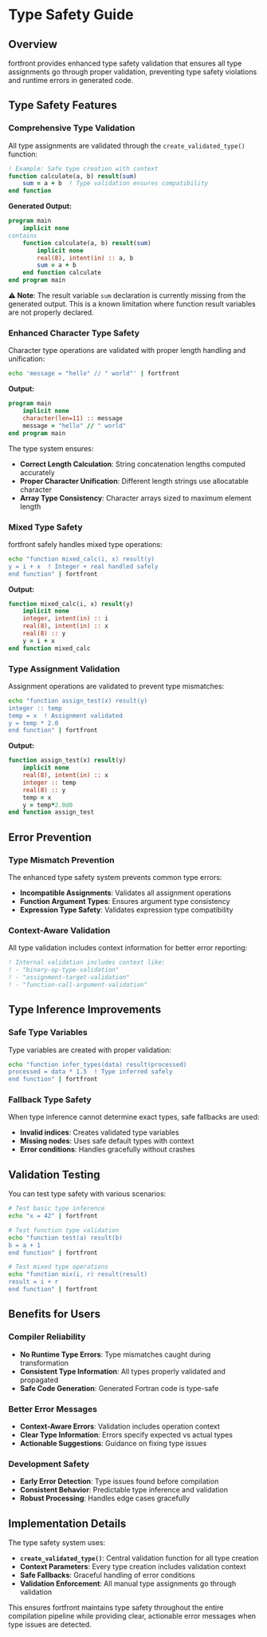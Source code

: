 # Type Safety Guide

## Overview

fortfront provides enhanced type safety validation that ensures all type assignments go through proper validation, preventing type safety violations and runtime errors in generated code.

## Type Safety Features

### Comprehensive Type Validation

All type assignments are validated through the `create_validated_type()` function:

```fortran
! Example: Safe type creation with context
function calculate(a, b) result(sum)
    sum = a + b  ! Type validation ensures compatibility
end function
```

**Generated Output:**
```fortran
program main
    implicit none
contains
    function calculate(a, b) result(sum)
        implicit none
        real(8), intent(in) :: a, b
        sum = a + b
    end function calculate
end program main
```

**⚠️ Note**: The result variable `sum` declaration is currently missing from the generated output. This is a known limitation where function result variables are not properly declared.

### Enhanced Character Type Safety

Character type operations are validated with proper length handling and unification:

```bash
echo 'message = "hello" // " world"' | fortfront
```

**Output:**
```fortran
program main
    implicit none
    character(len=11) :: message
    message = "hello" // " world"
end program main
```

The type system ensures:
- **Correct Length Calculation**: String concatenation lengths computed accurately
- **Proper Character Unification**: Different length strings use allocatable character
- **Array Type Consistency**: Character arrays sized to maximum element length

### Mixed Type Safety

fortfront safely handles mixed type operations:

```bash
echo "function mixed_calc(i, x) result(y)
y = i + x  ! Integer + real handled safely
end function" | fortfront
```

**Output:**
```fortran
function mixed_calc(i, x) result(y)
    implicit none
    integer, intent(in) :: i
    real(8), intent(in) :: x
    real(8) :: y
    y = i + x
end function mixed_calc
```

### Type Assignment Validation

Assignment operations are validated to prevent type mismatches:

```bash
echo "function assign_test(x) result(y)
integer :: temp
temp = x  ! Assignment validated
y = temp * 2.0
end function" | fortfront
```

**Output:**
```fortran
function assign_test(x) result(y)
    implicit none
    real(8), intent(in) :: x
    integer :: temp
    real(8) :: y
    temp = x
    y = temp*2.0d0
end function assign_test
```

## Error Prevention

### Type Mismatch Prevention

The enhanced type safety system prevents common type errors:

- **Incompatible Assignments**: Validates all assignment operations
- **Function Argument Types**: Ensures argument type consistency
- **Expression Type Safety**: Validates expression type compatibility

### Context-Aware Validation

All type validation includes context information for better error reporting:

```fortran
! Internal validation includes context like:
! - "binary-op-type-validation"
! - "assignment-target-validation" 
! - "function-call-argument-validation"
```

## Type Inference Improvements

### Safe Type Variables

Type variables are created with proper validation:

```bash
echo "function infer_types(data) result(processed)
processed = data * 1.5  ! Type inferred safely
end function" | fortfront
```

### Fallback Type Safety

When type inference cannot determine exact types, safe fallbacks are used:

- **Invalid indices**: Creates validated type variables
- **Missing nodes**: Uses safe default types with context
- **Error conditions**: Handles gracefully without crashes

## Validation Testing

You can test type safety with various scenarios:

```bash
# Test basic type inference
echo "x = 42" | fortfront

# Test function type validation  
echo "function test(a) result(b)
b = a + 1
end function" | fortfront

# Test mixed type operations
echo "function mix(i, r) result(result)
result = i + r
end function" | fortfront
```

## Benefits for Users

### Compiler Reliability

- **No Runtime Type Errors**: Type mismatches caught during transformation
- **Consistent Type Information**: All types properly validated and propagated
- **Safe Code Generation**: Generated Fortran code is type-safe

### Better Error Messages

- **Context-Aware Errors**: Validation includes operation context
- **Clear Type Information**: Errors specify expected vs actual types
- **Actionable Suggestions**: Guidance on fixing type issues

### Development Safety

- **Early Error Detection**: Type issues found before compilation
- **Consistent Behavior**: Predictable type inference and validation
- **Robust Processing**: Handles edge cases gracefully

## Implementation Details

The type safety system uses:

- **`create_validated_type()`**: Central validation function for all type creation
- **Context Parameters**: Every type creation includes validation context
- **Safe Fallbacks**: Graceful handling of error conditions
- **Validation Enforcement**: All manual type assignments go through validation

This ensures fortfront maintains type safety throughout the entire compilation pipeline while providing clear, actionable error messages when type issues are detected.